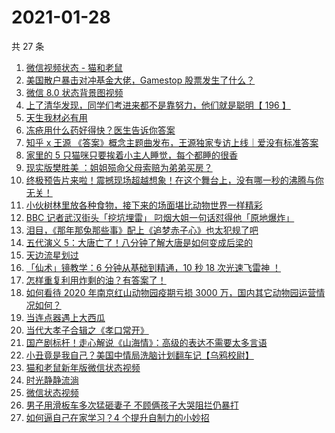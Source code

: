 # 2021-01-28

共 27 条

<!-- BEGIN ZHIHUVIDEO -->
<!-- 最后更新时间 Thu Jan 28 2021 15:55:12 GMT+0800 (CST) -->
1. [微信视频状态 - 猫和老鼠](https://www.zhihu.com/zvideo/1337855503197204480)
1. [美国散户暴击对冲基金大佬，Gamestop 股票发生了什么？](https://www.zhihu.com/zvideo/1337912272539865088)
1. [微信 8.0 状态背景图视频](https://www.zhihu.com/zvideo/1337715885717655552)
1. [上了清华发现，同学们考进来都不是靠努力，他们就是聪明【 196 】](https://www.zhihu.com/zvideo/1337832893981782016)
1. [天生我材必有用](https://www.zhihu.com/zvideo/1337831355095904257)
1. [冻疮用什么药好得快？医生告诉你答案](https://www.zhihu.com/zvideo/1337892867831398400)
1. [知乎 x 王源 《答案》概念主题曲发布，王源独家专访上线｜爱没有标准答案](https://www.zhihu.com/zvideo/1337817267322146818)
1. [家里的 5 只猫咪只要挨着小主人睡觉，每个都睡的很香](https://www.zhihu.com/zvideo/1337790937087967232)
1. [现实版樊胜美 ：姐姐殒命父母索赔为弟弟买房？](https://www.zhihu.com/zvideo/1337801045050388482)
1. [终极预告片来啦！震撼现场超越想象！在这个舞台上，没有哪一秒的沸腾与你无关！](https://www.zhihu.com/zvideo/1337928059127926785)
1. [小伙树林里放各种食物，接下来的场面堪比动物世界一样精彩](https://www.zhihu.com/zvideo/1337881957775650816)
1. [BBC 记者武汉街头「挖坑埋雷」 叼烟大姐一句话怼得他「原地爆炸」](https://www.zhihu.com/zvideo/1337668232447623168)
1. [泪目，《那年那兔那些事》配上《追梦赤子心》也太犯规了吧](https://www.zhihu.com/zvideo/1337870021528834048)
1. [五代演义 5：大唐亡了！八分钟了解大唐是如何变成后梁的](https://www.zhihu.com/zvideo/1337258346953261056)
1. [天边流星划过](https://www.zhihu.com/zvideo/1337496057682055168)
1. [「仙术」镜教学：6 分钟从基础到精通，10 秒 18 次光速飞雷神 ！](https://www.zhihu.com/zvideo/1337183735754924032)
1. [怎样重复利用炸剩的油？有答案了！](https://www.zhihu.com/zvideo/1337823097232363520)
1. [如何看待 2020 年南京红山动物园疫期亏损 3000 万，国内其它动物园运营情况如何？](https://www.zhihu.com/zvideo/1337910870241439744)
1. [当连点器遇上大西瓜](https://www.zhihu.com/zvideo/1337391106913394688)
1. [当代大孝子合辑之《孝口常开》](https://www.zhihu.com/zvideo/1337526315508510721)
1. [国产剧标杆！走心解说《山海情》：高级的表达不需要太多言语](https://www.zhihu.com/zvideo/1337845376746442752)
1. [小丑竟是我自己？美国中情局洗脑计划翻车记【乌鸦校尉】](https://www.zhihu.com/zvideo/1337803979578245120)
1. [猫和老鼠新年版微信状态视频](https://www.zhihu.com/zvideo/1337186995249303552)
1. [时光静静流淌](https://www.zhihu.com/zvideo/1337496383906480129)
1. [微信状态视频](https://www.zhihu.com/zvideo/1337511772879159296)
1. [男子用滑板车多次猛砸妻子 不顾俩孩子大哭阻拦仍暴打](https://www.zhihu.com/zvideo/1337445841641590787)
1. [如何逼自己在家学习？4 个提升自制力的小妙招](https://www.zhihu.com/zvideo/1337350309589938176)
<!-- END ZHIHUVIDEO -->
